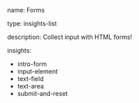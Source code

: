 name: Forms

type: insights-list

description: Collect input with HTML forms!

insights:

- intro-form
- input-element
- text-field
- text-area
- submit-and-reset
